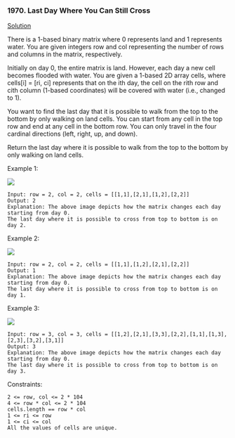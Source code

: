 ### 1970. Last Day Where You Can Still Cross

[Solution](https://leetcode.com/problems/last-day-where-you-can-still-cross/editorial/)

There is a 1-based binary matrix where 0 represents land and 1 represents water. You are given integers row and col representing the number of rows and columns in the matrix, respectively.

Initially on day 0, the entire matrix is land. However, each day a new cell becomes flooded with water. You are given a 1-based 2D array cells, where cells[i] = [ri, ci] represents that on the ith day, the cell on the rith row and cith column (1-based coordinates) will be covered with water (i.e., changed to 1).

You want to find the last day that it is possible to walk from the top to the bottom by only walking on land cells. You can start from any cell in the top row and end at any cell in the bottom row. You can only travel in the four cardinal directions (left, right, up, and down).

Return the last day where it is possible to walk from the top to the bottom by only walking on land cells.



Example 1:

![](https://assets.leetcode.com/uploads/2021/07/27/1.png)

    Input: row = 2, col = 2, cells = [[1,1],[2,1],[1,2],[2,2]]
    Output: 2
    Explanation: The above image depicts how the matrix changes each day starting from day 0.
    The last day where it is possible to cross from top to bottom is on day 2.

Example 2:

![](https://assets.leetcode.com/uploads/2021/07/27/2.png)

    Input: row = 2, col = 2, cells = [[1,1],[1,2],[2,1],[2,2]]
    Output: 1
    Explanation: The above image depicts how the matrix changes each day starting from day 0.
    The last day where it is possible to cross from top to bottom is on day 1.

Example 3:

![](https://assets.leetcode.com/uploads/2021/07/27/3.png)

    Input: row = 3, col = 3, cells = [[1,2],[2,1],[3,3],[2,2],[1,1],[1,3],[2,3],[3,2],[3,1]]
    Output: 3
    Explanation: The above image depicts how the matrix changes each day starting from day 0.
    The last day where it is possible to cross from top to bottom is on day 3.



Constraints:

    2 <= row, col <= 2 * 104
    4 <= row * col <= 2 * 104
    cells.length == row * col
    1 <= ri <= row
    1 <= ci <= col
    All the values of cells are unique.

